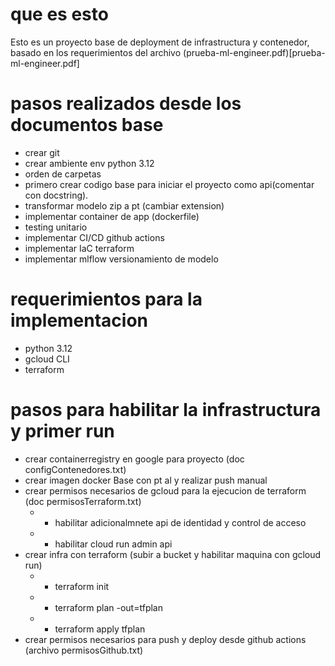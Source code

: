 
# que es esto
Esto es un proyecto base de deployment de infrastructura y contenedor, basado en los requerimientos del archivo (prueba-ml-engineer.pdf)[prueba-ml-engineer.pdf]

# pasos realizados desde los documentos base
* crear git
* crear ambiente env python 3.12
* orden de carpetas
* primero crear codigo base para iniciar el proyecto como api(comentar con docstring).
* transformar modelo zip a pt (cambiar extension)
* implementar container de app (dockerfile)
* testing unitario
* implementar CI/CD github actions
* implementar IaC terraform
* implementar mlflow versionamiento de modelo

# requerimientos para la implementacion
* python 3.12
* gcloud CLI
* terraform

# pasos para habilitar la infrastructura y primer run
* crear containerregistry en google para proyecto (doc configContenedores.txt)
* crear imagen docker Base con pt al  y realizar push manual
* crear permisos necesarios de gcloud para la ejecucion de terraform (doc permisosTerraform.txt) 
    * * habilitar adicionalmnete api de identidad y control de acceso
    * * habilitar cloud run admin api
* crear infra con terraform (subir a bucket y habilitar maquina con gcloud run)
    * * terraform init
    * * terraform plan -out=tfplan
    * * terraform apply tfplan
* crear permisos necesarios para push y deploy desde github actions (archivo permisosGithub.txt)
